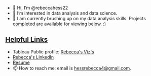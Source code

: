- 👋 Hi, I’m @rebeccahess22
- 👀 I’m interested in data analysis and data science. 
- 🌱 I am currently brushing up on my data analysis skills. Projects completed are available for viewing below. :)

<h2 style="text-decoration: underline;">Helpful Links</h2>

- Tableau Public profile: <a href="https://public.tableau.com/app/profile/rebecca.jo.hess/vizzes">Rebecca's Viz's</a>
- <a href="https://www.linkedin.com/in/rebecca-hess-293391174/">Rebecca's LinkedIn</a>
- <a href="https://docs.google.com/document/d/1igPRg9dT7tB9sGB358Yds9Rp041M0_DH/edit?usp=drive_link&ouid=106111808802892379304&rtpof=true&sd=true">Resume</a>
- 📫 How to reach me: email is hessrebecca4@gmail.com. 

<!---
rebeccahess22/rebeccahess22 is a ✨ special ✨ repository because its `README.md` (this file) appears on your GitHub profile.
You can click the Preview link to take a look at your changes.
--->
